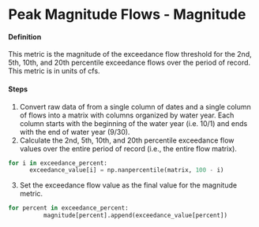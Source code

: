 # Peak Magnitude Flows - Magnitude

#### Definition

This metric is the magnitude of the exceedance flow threshold for the 2nd, 5th, 10th, and 20th percentile exceedance flows over the period of record. This metric is in units of cfs.

#### Steps

1. Convert raw data of from a single column of dates and a single column of flows into a matrix with columns organized by water year. Each column starts with the beginning of the water year \(i.e. 10/1\) and ends with the end of water year \(9/30\).
2. Calculate the 2nd, 5th, 10th, and 20th percentile exceedance flow values over the entire period of record \(i.e., the entire flow matrix\).
  ```py
  for i in exceedance_percent:
        exceedance_value[i] = np.nanpercentile(matrix, 100 - i)
  ```
3. Set the exceedance flow value as the final value for the magnitude metric.
  ```py
  for percent in exceedance_percent:
            magnitude[percent].append(exceedance_value[percent])
  ```
